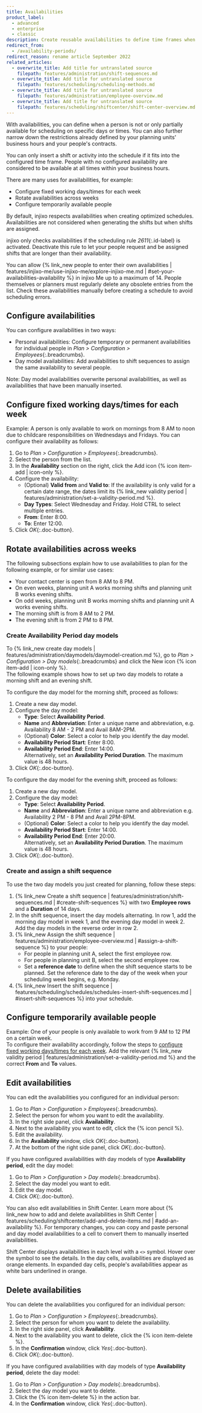 ```yaml
---
title: Availabilities
product_label:
  - advanced
  - enterprise
  - classic
description: Create reusable availabilities to define time frames when employees can be scheduled.
redirect_from:
  - /availability-periods/
redirect_reason: rename article September 2022
related_articles:
  - overwrite_title: Add title for untranslated source
    filepath: features/administration/shift-sequences.md
  - overwrite_title: Add title for untranslated source
    filepath: features/scheduling/scheduling-methods.md
  - overwrite_title: Add title for untranslated source
    filepath: features/administration/employee-overview.md
  - overwrite_title: Add title for untranslated source
    filepath: features/scheduling/shiftcenter/shift-center-overview.md
---
```


With availabilities, you can define when a person is not or only partially available for scheduling on specific days or times. You can also further narrow down the restrictions already defined by your planning units' business hours and your people's contracts.

You can only insert a shift or activity into the schedule if it fits into the configured time frame. People with no configured availability are considered to be available at all times within your business hours.

There are many uses for availabilities, for example:

- Configure fixed working days/times for each week
- Rotate availabilities across weeks
- Configure temporarily available people

By default, injixo respects availabilities when creating optimized schedules. Availabilities are not considered when generating the shifts but when shifts are assigned.

injixo only checks availabilities if the scheduling rule _2611_{:.id-label} is activated. Deactivate this rule to let your people request and be assigned shifts that are longer than their availability.

You can allow {% link_new people to enter their own availabilities | features/injixo-me/use-injixo-me/explore-injixo-me.md | #set-your-availabilities-availability %} in injixo Me up to a maximum of 14. People themselves or planners must regularly delete any obsolete entries from the list. Check these availabilities manually before creating a schedule to avoid scheduling errors.

## Configure availabilities

You can configure availabilities in two ways:

- Personal availabilities: Configure temporary or permanent availabilities for individual people in _Plan > Configuration > Employees_{:.breadcrumbs}.
- Day model availabilities: Add availabilities to shift sequences to assign the same availability to several people.

Note: Day model availabilities overwrite personal availabilities, as well as availabilities that have been manually inserted.

## Configure fixed working days/times for each week

Example: A person is only available to work on mornings from 8 AM to noon due to childcare responsibilities on Wednesdays and Fridays. You can configure their availability as follows:

1. Go to _Plan > Configuration > Employees_{:.breadcrumbs}.
2. Select the person from the list.
3. In the **Availability** section on the right, click the Add icon {% icon item-add | icon-only %}.
4. Configure the availability:
    - (Optional) **Valid from** and **Valid to**: If the availability is only valid for a certain date range, the dates limit its {% link_new validity period | features/administration/set-a-validity-period.md %}.
    - **Day Types**: Select Wednesday and Friday. Hold CTRL to select multiple entries.
    - **From**: Enter 8:00.
    - **To**: Enter 12:00.
5. Click _OK_{:.doc-button}.

## Rotate availabilities across weeks

The following subsections explain how to use availabilities to plan for the following example, or for similar use cases:

- Your contact center is open from 8&nbsp;AM to 8&nbsp;PM.
- On even weeks, planning unit A works morning shifts and planning unit B works evening shifts.
- On odd weeks, planning unit B works morning shifts and planning unit A works evening shifts.
- The morning shift is from 8&nbsp;AM to 2&nbsp;PM.
- The evening shift is from 2&nbsp;PM to 8&nbsp;PM.

### Create Availability Period day models

To {% link_new create day models | features/administration/daymodels/daymodel-creation.md %}, go to _Plan > Configuration > Day models_{:.breadcrumbs} and click the New icon {% icon item-add | icon-only %}.<br>The following example shows how to set up two day models to rotate a morning shift and an evening shift.

To configure the day model for the morning shift, proceed as follows:

1. Create a new day model.
2. Configure the day model:
    - **Type**: Select **Availability Period**.
    - **Name** and **Abbreviation**: Enter a unique name and abbreviation, e.g. Availability 8&nbsp;AM - 2&nbsp;PM and Avail 8AM-2PM.
    - (Optional) **Color**: Select a color to help you identify the day model.
    - **Availability Period Start**: Enter 8:00.
    - **Availability Period End**: Enter 14:00.<br> Alternatively, set an **Availability Period Duration**. The maximum value is 48 hours.
3. Click _OK_{:.doc-button}.

To configure the day model for the evening shift, proceed as follows:

1. Create a new day model.
2. Configure the day model:
    - **Type**: Select **Availability Period**.
    - **Name** and **Abbreviation**: Enter a unique name and abbreviation e.g. Availability 2&nbsp;PM - 8&nbsp;PM and Avail 2PM-8PM.
    - (Optional) **Color**: Select a color to help you identify the day model.
    - **Availability Period Start**: Enter 14:00.
    - **Availability Period End**: Enter 20:00.<br> Alternatively, set an **Availability Period Duration**. The maximum value is 48 hours.
3. Click _OK_{:.doc-button}.

### Create and assign a shift sequence

To use the two day models you just created for planning, follow these steps:

1. {% link_new Create a shift sequence | features/administration/shift-sequences.md | #create-shift-sequences %} with two **Employee rows** and a **Duration** of 14 days.<br>
2. In the shift sequence, insert the day models alternating. In row 1, add the morning day model in week 1, and the evening day model in week 2. Add the day models in the reverse order in row 2.
3. {% link_new Assign the shift sequence | features/administration/employee-overview.md | #assign-a-shift-sequence %} to your people:
    - For people in planning unit A, select the first employee row.
    - For people in planning unit B, select the second employee row.
    - Set a **reference date** to define when the shift sequence starts to be planned. Set the reference date to the day of the week when your scheduling week begins, e.g. Monday.
4. {% link_new Insert the shift sequence | features/scheduling/schedules/schedules-insert-shift-sequences.md | #insert-shift-sequences %} into your schedule.

## Configure temporarily available people

Example: One of your people is only available to work from 9&nbsp;AM to 12&nbsp;PM on a certain week.<br>To configure their availability accordingly, follow the steps to [configure fixed working days/times for each week](#configure-fixed-working-daystimes-for-each-week). Add the relevant {% link_new validity period | features/administration/set-a-validity-period.md %} and the correct **From** and **To** values.

## Edit availabilities

You can edit the availabilities you configured for an individual person:

1. Go to _Plan > Configuration > Employees_{:.breadcrumbs}.
2. Select the person for whom you want to edit the availability.
3. In the right side panel, click **Availability**.
4. Next to the availability you want to edit, click the {% icon pencil %}.
5. Edit the availability.
6. In the **Availability** window, click _OK_{:.doc-button}.
7. At the bottom of the right side panel, click _OK_{:.doc-button}.

If you have configured availabilities with day models of type **Availability period**, edit the day model:

1. Go to _Plan > Configuration > Day models_{:.breadcrumbs}.
2. Select the day model you want to edit.
3. Edit the day model.
4. Click _OK_{:.doc-button}.

You can also edit availabilities in Shift Center. Learn more about {% link_new how to add and delete availabilities in Shift Center | features/scheduling/shiftcenter/add-and-delete-items.md | #add-an-availability %}. For temporary changes, you can copy and paste personal and day model availabilities to a cell to convert them to manually inserted availabilities.

Shift Center displays availabilities in each level with a `<>` symbol. Hover over the symbol to see the details. In the day cells, availabilities are displayed as orange elements. In expanded day cells, people's availabilities appear as white bars underlined in orange.

## Delete availabilities

You can delete the availabilities you configured for an individual person:

1. Go to _Plan > Configuration > Employees_{:.breadcrumbs}.
2. Select the person for whom you want to delete the availability.
3. In the right side panel, click **Availability**.
4. Next to the availability you want to delete, click the {% icon item-delete %}.
5. In the **Confirmation** window, click _Yes_{:.doc-button}.
6. Click _OK_{:.doc-button}.

If you have configured availabilities with day models of type **Availability period**, delete the day model:

1. Go to _Plan > Configuration > Day models_{:.breadcrumbs}.
2. Select the day model you want to delete.
3. Click the {% icon item-delete %} in the action bar.
4. In the **Confirmation** window, click _Yes_{:.doc-button}.
